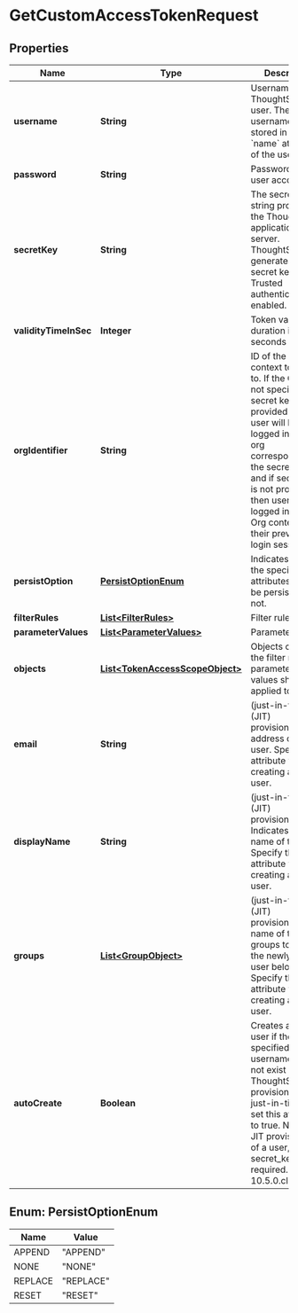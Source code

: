 

# GetCustomAccessTokenRequest


## Properties

| Name | Type | Description | Notes |
|------------ | ------------- | ------------- | -------------|
|**username** | **String** | Username of the ThoughtSpot user. The username is stored in the &#x60;name&#x60; attribute of the user object. |  |
|**password** | **String** | Password of the user account |  [optional] |
|**secretKey** | **String** | The secret key string provided by the ThoughtSpot application server. ThoughtSpot generates a secret key when Trusted authentication is enabled. |  [optional] |
|**validityTimeInSec** | **Integer** | Token validity duration in seconds |  [optional] |
|**orgIdentifier** | **String** | ID of the Org context to log in to. If the Org ID is not specified and secret key is provided then user will be logged into the org corresponding to the secret key, and if secret key is not provided then user will be logged in to the Org context of their previous login session. |  [optional] |
|**persistOption** | [**PersistOptionEnum**](#PersistOptionEnum) | Indicates whether the specified attributes should be persisted or not. |  |
|**filterRules** | [**List&lt;FilterRules&gt;**](FilterRules.md) | Filter rules. |  [optional] |
|**parameterValues** | [**List&lt;ParameterValues&gt;**](ParameterValues.md) | Parameter values. |  [optional] |
|**objects** | [**List&lt;TokenAccessScopeObject&gt;**](TokenAccessScopeObject.md) | Objects on which the filter rules and parameters values should be applied to. |  [optional] |
|**email** | **String** | (just-in-time (JIT) provisioning)Email address of the user. Specify this attribute when creating a new user. |  [optional] |
|**displayName** | **String** | (just-in-time (JIT) provisioning) Indicates display name of the user. Specify this attribute when creating a new user. |  [optional] |
|**groups** | [**List&lt;GroupObject&gt;**](GroupObject.md) | (just-in-time (JIT) provisioning) ID or name of the groups to which the newly created user belongs. Specify this attribute when creating a new user. |  [optional] |
|**autoCreate** | **Boolean** |    Creates a new user if the specified username does not exist in ThoughtSpot. To provision a user just-in-time (JIT), set this attribute to true.      Note: For JIT provisioning of a user, the secret_key is required.     Version: 10.5.0.cl or later  |  [optional] |



## Enum: PersistOptionEnum

| Name | Value |
|---- | -----|
| APPEND | &quot;APPEND&quot; |
| NONE | &quot;NONE&quot; |
| REPLACE | &quot;REPLACE&quot; |
| RESET | &quot;RESET&quot; |



